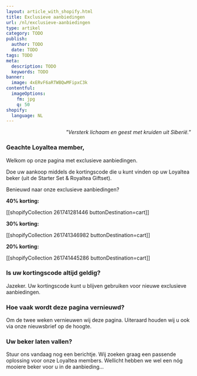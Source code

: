 ```yaml
---
layout: article_with_shopify.html
title: Exclusieve aanbiedingen
url: /nl/exclusieve-aanbiedingen
type: artikel
category: TODO
publish:
  author: TODO
  date: TODO
tags: TODO
meta:
  description: TODO
  keywords: TODO
banner:
  image: 4xERvF6aRTWBQwMFipxC3k
contentful:
  imageOptions:
    fm: jpg
    q: 50
shopify:
  language: NL
---
```

<p style="text-align: right"><i>"Versterk lichaam en geest met kruiden uit Siberië."</i></p>

### Geachte Loyaltea member,

Welkom op onze pagina met exclusieve aanbiedingen.

Doe uw aankoop middels de kortingscode die u kunt vinden op uw Loyaltea beker (uit de Starter Set & Royaltea Giftset).

Benieuwd naar onze exclusieve aanbiedingen?

**40% korting:**

[[shopifyCollection 261741281446 buttonDestination=cart]]

**30% korting:**

[[shopifyCollection 261741346982 buttonDestination=cart]]

**20% korting:**

[[shopifyCollection 261741445286 buttonDestination=cart]]

### Is uw kortingscode altijd geldig?
Jazeker. Uw kortingscode kunt u blijven gebruiken voor nieuwe exclusieve aanbiedingen.

### Hoe vaak wordt deze pagina vernieuwd?
Om de twee weken vernieuwen wij deze pagina. Uiteraard houden wij u ook via onze nieuwsbrief op de hoogte.

### Uw beker laten vallen?
Stuur ons vandaag nog een berichtje. Wij zoeken graag een passende oplossing voor onze Loyaltea members. Wellicht hebben we wel een nóg mooiere beker voor u in de aanbieding...
